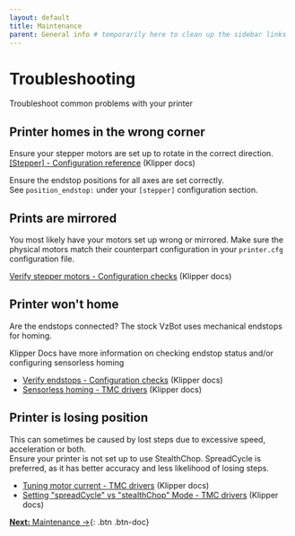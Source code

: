 ```yaml
---
layout: default
title: Maintenance
parent: General info # temporarily here to clean up the sidebar links
---
```


# Troubleshooting

Troubleshoot common problems with your printer

## Printer homes in the wrong corner

Ensure your stepper motors are set up to rotate in the correct direction.  
[\[Stepper\] - Configuration reference](https://www.klipper3d.org/Config_Reference.html#stepper) (Klipper docs)

Ensure the endstop positions for all axes are set correctly.  
See `position_endstop:` under your `[stepper]` configuration section.

## Prints are mirrored

You most likely have your motors set up wrong or mirrored. Make sure the physical motors match their counterpart configuration in your `printer.cfg` configuration file.

[Verify stepper motors - Configuration checks](https://www.klipper3d.org/Config_checks.html#verify-stepper-motors) (Klipper docs)

## Printer won't home

Are the endstops connected? The stock VzBot uses mechanical endstops for homing.

Klipper Docs have more information on checking endstop status and/or configuring sensorless homing

* [Verify endstops - Configuration checks](https://www.klipper3d.org/Config_checks.html#verify-endstops) (Klipper docs)
* [Sensorless homing - TMC drivers](https://www.klipper3d.org/TMC_Drivers.html?h=sensorless#sensorless-homing) (Klipper docs)

## Printer is losing position

This can sometimes be caused by lost steps due to excessive speed, acceleration or both.  
Ensure your printer is not set up to use StealthChop. SpreadCycle is preferred, as it has better accuracy and less likelihood of losing steps.

* [Tuning motor current - TMC drivers](https://www.klipper3d.org/TMC_Drivers.html?h=sensorless#tuning-motor-current) (Klipper docs)
* [Setting "spreadCycle" vs "stealthChop" Mode - TMC drivers](https://www.klipper3d.org/TMC_Drivers.html?h=sensorless#setting-spreadcycle-vs-stealthchop-mode) (Klipper docs)

[**Next:** Maintenance &rarr;](./maintenance){: .btn .btn-doc}
